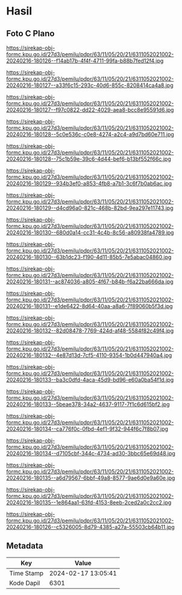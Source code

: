 # Hasil

## Foto C Plano

https://sirekap-obj-formc.kpu.go.id/27d3/pemilu/pdpr/63/11/05/20/21/6311052021002-20240216-180126--f14ab17b-4f4f-4711-99fa-b88b7fed12f4.jpg

https://sirekap-obj-formc.kpu.go.id/27d3/pemilu/pdpr/63/11/05/20/21/6311052021002-20240216-180127--a33f6c15-293c-40d6-855c-8208414ca4a8.jpg

https://sirekap-obj-formc.kpu.go.id/27d3/pemilu/pdpr/63/11/05/20/21/6311052021002-20240216-180127--f97c0822-dd22-4029-aea8-bcc8e95591d6.jpg

https://sirekap-obj-formc.kpu.go.id/27d3/pemilu/pdpr/63/11/05/20/21/6311052021002-20240216-180128--5c0e536c-c0e8-4274-a2c4-a9d7bd60e711.jpg

https://sirekap-obj-formc.kpu.go.id/27d3/pemilu/pdpr/63/11/05/20/21/6311052021002-20240216-180128--75c1b59e-39c6-4d44-bef6-b13bf552f66c.jpg

https://sirekap-obj-formc.kpu.go.id/27d3/pemilu/pdpr/63/11/05/20/21/6311052021002-20240216-180129--934b3ef0-a853-4fb8-a7b1-3c6f7b0ab6ac.jpg

https://sirekap-obj-formc.kpu.go.id/27d3/pemilu/pdpr/63/11/05/20/21/6311052021002-20240216-180129--d4cd96a0-821c-468b-82bd-9ea297e11743.jpg

https://sirekap-obj-formc.kpu.go.id/27d3/pemilu/pdpr/63/11/05/20/21/6311052021002-20240216-180130--680d0a14-cc31-4c4b-8c56-a80938fa4789.jpg

https://sirekap-obj-formc.kpu.go.id/27d3/pemilu/pdpr/63/11/05/20/21/6311052021002-20240216-180130--63b1dc23-f190-4d11-85b5-7e5abac04860.jpg

https://sirekap-obj-formc.kpu.go.id/27d3/pemilu/pdpr/63/11/05/20/21/6311052021002-20240216-180131--ac874036-a805-4f67-b84b-f6a22ba666da.jpg

https://sirekap-obj-formc.kpu.go.id/27d3/pemilu/pdpr/63/11/05/20/21/6311052021002-20240216-180131--e1de6422-8d64-40aa-a8a6-7f89060b5f3d.jpg

https://sirekap-obj-formc.kpu.go.id/27d3/pemilu/pdpr/63/11/05/20/21/6311052021002-20240216-180132--82d08478-7769-424d-af48-5584f82c49f4.jpg

https://sirekap-obj-formc.kpu.go.id/27d3/pemilu/pdpr/63/11/05/20/21/6311052021002-20240216-180132--4e87d13d-7cf5-4110-9354-1b0d447940a4.jpg

https://sirekap-obj-formc.kpu.go.id/27d3/pemilu/pdpr/63/11/05/20/21/6311052021002-20240216-180133--ba3c0dfd-4aca-45d9-bd96-e60a0ba54f1d.jpg

https://sirekap-obj-formc.kpu.go.id/27d3/pemilu/pdpr/63/11/05/20/21/6311052021002-20240216-180133--5beae378-34a2-4637-9117-7f1c6d615bf2.jpg

https://sirekap-obj-formc.kpu.go.id/27d3/pemilu/pdpr/63/11/05/20/21/6311052021002-20240216-180134--ca776f0c-0fbd-4ef1-9f32-944f6c7f8b07.jpg

https://sirekap-obj-formc.kpu.go.id/27d3/pemilu/pdpr/63/11/05/20/21/6311052021002-20240216-180134--d7105cbf-344c-4734-ad30-3bbc65e69d48.jpg

https://sirekap-obj-formc.kpu.go.id/27d3/pemilu/pdpr/63/11/05/20/21/6311052021002-20240216-180135--a6d79567-6bbf-49a8-8577-9ae6d0e9a60e.jpg

https://sirekap-obj-formc.kpu.go.id/27d3/pemilu/pdpr/63/11/05/20/21/6311052021002-20240216-180135--1e864aa1-63fd-4153-8eeb-2ced2a0c2cc2.jpg

https://sirekap-obj-formc.kpu.go.id/27d3/pemilu/pdpr/63/11/05/20/21/6311052021002-20240216-180126--c5326005-8d79-4385-a27a-55503cb64b11.jpg


## Metadata

| Key        | Value               |
| ---------- | ------------------- |
| Time Stamp | 2024-02-17 13:05:41 |
| Kode Dapil | 6301                |



